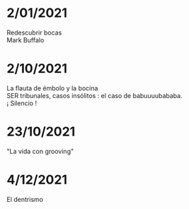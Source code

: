 
# 2/01/2021

Redescubrir bocas  
Mark Buffalo  

# 2/10/2021

La flauta de émbolo y la bocina  
SER tribunales, casos insólitos : el caso de babuuuubababa.  
¡ Silencio !  

# 23/10/2021

"La vida con grooving"  

# 4/12/2021

El dentrismo  
